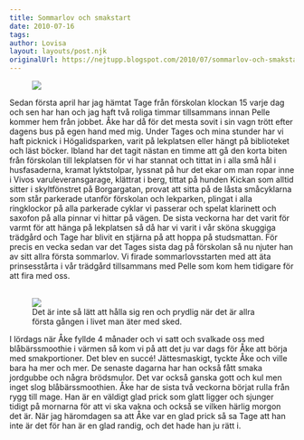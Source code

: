 ```yaml
---
title: Sommarlov och smakstart
date: 2010-07-16
tags: 	
author: Lovisa
layout: layouts/post.njk
originalUrl: https://nejtupp.blogspot.com/2010/07/sommarlov-och-smakstart.html
---
```


<figure>
	<img src="../../../img/2010/07/IMG_0387.jpg">
</figure>

Sedan första april har jag hämtat Tage från förskolan klockan 15 varje dag och sen har  han och jag haft två roliga timmar tillsammans innan Pelle kommer hem från jobbet. Åke har då för det mesta sovit i sin vagn trött efter dagens bus på egen  hand med mig. Under Tages och mina stunder har vi haft picknick i Högalidsparken, varit på lekplatsen eller hängt på biblioteket och läst böcker. Ibland har det tagit nästan en timme att gå den korta biten från förskolan till lekplatsen för vi har stannat och tittat in i alla små hål i husfasaderna, kramat lyktstolpar, lyssnat på hur det ekar om man ropar inne i Vivos varuleveransgarage, klättrat i berg, tittat på hunden Kickan som alltid sitter i skyltfönstret på Borgargatan, provat att sitta på de låsta småcyklarna som står parkerade utanför förskolan och lekparken, plingat i alla ringklockor på alla parkerade cyklar vi passerar och spelat klarinett och saxofon på alla pinnar vi hittar på vägen. De sista veckorna har det varit för varmt för att hänga på lekplatsen så då har vi varit i vår sköna skuggiga trädgård och Tage har blivit en stjärna på att hoppa på studsmattan. För precis en vecka sedan var det Tages sista dag på förskolan så nu njuter han av sitt allra första sommarlov. Vi firade sommarlovsstarten med att äta prinsesstårta i vår trädgård tillsammans med Pelle som kom hem tidigare för att fira med oss.
<br><br>

<figure>
	<img src="../../../img/2010/07/%C3%85kes+f%C3%B6rsta+smakm%C3%A5ltid-_MG_1588.jpg">
	<figcaption>Det är inte så lätt att hålla sig ren och prydlig när det är allra första gången i livet man äter med sked.</figcaption>
</figure>

I lördags när Åke fyllde 4 månader och vi satt och svalkade oss med blåbärssmoothie i värmen så kom vi på att det ju var dags för Åke att börja med smakportioner. Det blev en succé! Jättesmaskigt, tyckte Åke och ville bara ha mer och mer. De senaste dagarna har han också fått smaka jordgubbe och några brödsmulor. Det var också ganska gott och kul men inget slog blåbärssmoothien. Åke har de sista två veckorna börjat rulla från rygg till mage. Han är en väldigt glad prick som glatt ligger och sjunger tidigt på mornarna för att vi ska vakna och också se vilken härlig morgon det är. När jag häromdagen sa att Åke var en glad prick så sa Tage att han inte är det för han är en glad randig, och det hade han ju rätt i.
